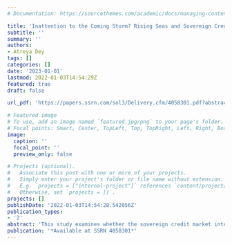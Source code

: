 ```yaml
---
# Documentation: https://sourcethemes.com/academic/docs/managing-content/

title: 'Inattention to the Coming Storm? Rising Seas and Sovereign Credit Risk'
subtitle: ''
summary: ''
authors:
- Atreya Dey
tags: []
categories: []
date: '2023-01-01'
lastmod: 2022-01-03T14:54:29Z
featured: true
draft: false

url_pdf: 'https://papers.ssrn.com/sol3/Delivery.cfm/4058301.pdf?abstractid=4058301&mirid=1'

# Featured image
# To use, add an image named `featured.jpg/png` to your page's folder.
# Focal points: Smart, Center, TopLeft, Top, TopRight, Left, Right, BottomLeft, Bottom, BottomRight.
image:
  caption: ''
  focal_point: ''
  preview_only: false

# Projects (optional).
#   Associate this post with one or more of your projects.
#   Simply enter your project's folder or file name without extension.
#   E.g. `projects = ["internal-project"]` references `content/project/deep-learning/index.md`.
#   Otherwise, set `projects = []`.
projects: []
publishDate: '2022-01-03T14:54:28.542056Z'
publication_types:
- '2'
abstract: 'This study examines whether the sovereign credit market integrates information on coastal flooding and sea level rise (SLR) hazards. Using credit default swap spreads as measures of credit quality, I find that medium-to long-term risk for sovereigns with a significant portion of their population vulnerable to ex-ante coastal flooding increases in response to climate summit news. Additionally, I document that the market asynchronously incorporates changing vulnerabilities of regions into its risk assessment with such news. In-and out-of-sample predictability tests suggest that the market lags in integrating adverse trends in exposure under projections of SLR and population growth, indicating a lack of attention to complex climate information. Finally, I demonstrate that these projections have historically been inaccurate, leading to mispricing.'
publication: '*Available at SSRN 4058301*'
---
```

